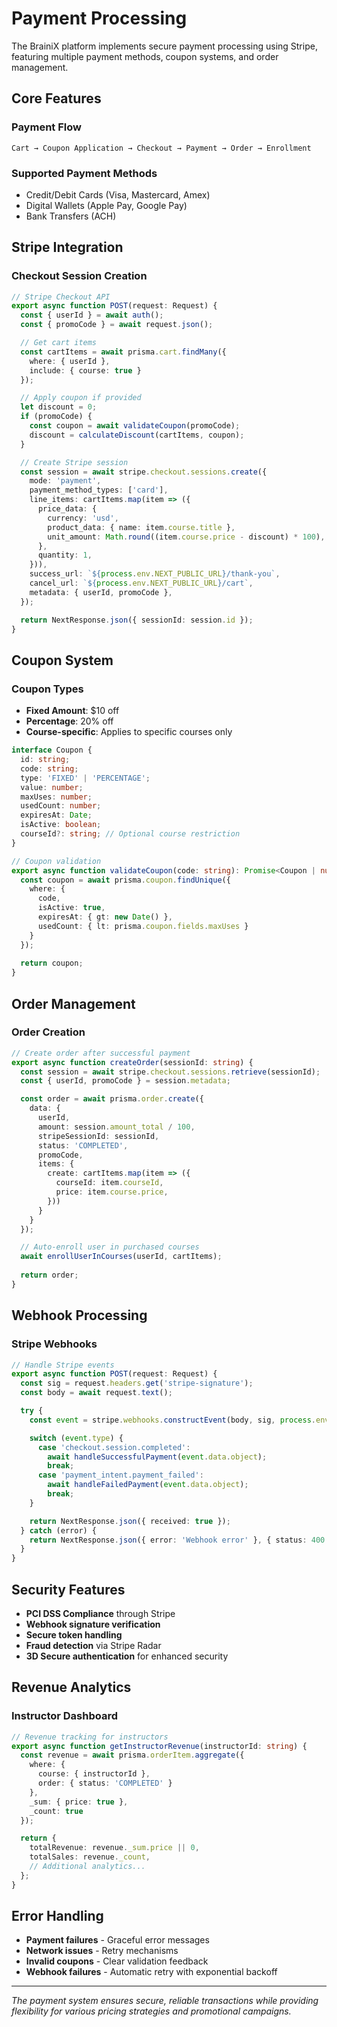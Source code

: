 # Payment Processing

The BrainiX platform implements secure payment processing using Stripe, featuring multiple payment methods, coupon systems, and order management.

## Core Features

### Payment Flow
```
Cart → Coupon Application → Checkout → Payment → Order → Enrollment
```

### Supported Payment Methods
- Credit/Debit Cards (Visa, Mastercard, Amex)
- Digital Wallets (Apple Pay, Google Pay)
- Bank Transfers (ACH)

## Stripe Integration

### Checkout Session Creation

```typescript
// Stripe Checkout API
export async function POST(request: Request) {
  const { userId } = await auth();
  const { promoCode } = await request.json();

  // Get cart items
  const cartItems = await prisma.cart.findMany({
    where: { userId },
    include: { course: true }
  });

  // Apply coupon if provided
  let discount = 0;
  if (promoCode) {
    const coupon = await validateCoupon(promoCode);
    discount = calculateDiscount(cartItems, coupon);
  }

  // Create Stripe session
  const session = await stripe.checkout.sessions.create({
    mode: 'payment',
    payment_method_types: ['card'],
    line_items: cartItems.map(item => ({
      price_data: {
        currency: 'usd',
        product_data: { name: item.course.title },
        unit_amount: Math.round((item.course.price - discount) * 100),
      },
      quantity: 1,
    })),
    success_url: `${process.env.NEXT_PUBLIC_URL}/thank-you`,
    cancel_url: `${process.env.NEXT_PUBLIC_URL}/cart`,
    metadata: { userId, promoCode },
  });

  return NextResponse.json({ sessionId: session.id });
}
```

## Coupon System

### Coupon Types
- **Fixed Amount**: $10 off
- **Percentage**: 20% off
- **Course-specific**: Applies to specific courses only

```typescript
interface Coupon {
  id: string;
  code: string;
  type: 'FIXED' | 'PERCENTAGE';
  value: number;
  maxUses: number;
  usedCount: number;
  expiresAt: Date;
  isActive: boolean;
  courseId?: string; // Optional course restriction
}

// Coupon validation
export async function validateCoupon(code: string): Promise<Coupon | null> {
  const coupon = await prisma.coupon.findUnique({
    where: { 
      code,
      isActive: true,
      expiresAt: { gt: new Date() },
      usedCount: { lt: prisma.coupon.fields.maxUses }
    }
  });
  
  return coupon;
}
```

## Order Management

### Order Creation

```typescript
// Create order after successful payment
export async function createOrder(sessionId: string) {
  const session = await stripe.checkout.sessions.retrieve(sessionId);
  const { userId, promoCode } = session.metadata;

  const order = await prisma.order.create({
    data: {
      userId,
      amount: session.amount_total / 100,
      stripeSessionId: sessionId,
      status: 'COMPLETED',
      promoCode,
      items: {
        create: cartItems.map(item => ({
          courseId: item.courseId,
          price: item.course.price,
        }))
      }
    }
  });

  // Auto-enroll user in purchased courses
  await enrollUserInCourses(userId, cartItems);
  
  return order;
}
```

## Webhook Processing

### Stripe Webhooks

```typescript
// Handle Stripe events
export async function POST(request: Request) {
  const sig = request.headers.get('stripe-signature');
  const body = await request.text();

  try {
    const event = stripe.webhooks.constructEvent(body, sig, process.env.STRIPE_WEBHOOK_SECRET);

    switch (event.type) {
      case 'checkout.session.completed':
        await handleSuccessfulPayment(event.data.object);
        break;
      case 'payment_intent.payment_failed':
        await handleFailedPayment(event.data.object);
        break;
    }

    return NextResponse.json({ received: true });
  } catch (error) {
    return NextResponse.json({ error: 'Webhook error' }, { status: 400 });
  }
}
```

## Security Features

- **PCI DSS Compliance** through Stripe
- **Webhook signature verification**
- **Secure token handling**
- **Fraud detection** via Stripe Radar
- **3D Secure authentication** for enhanced security

## Revenue Analytics

### Instructor Dashboard

```typescript
// Revenue tracking for instructors
export async function getInstructorRevenue(instructorId: string) {
  const revenue = await prisma.orderItem.aggregate({
    where: {
      course: { instructorId },
      order: { status: 'COMPLETED' }
    },
    _sum: { price: true },
    _count: true
  });

  return {
    totalRevenue: revenue._sum.price || 0,
    totalSales: revenue._count,
    // Additional analytics...
  };
}
```

## Error Handling

- **Payment failures** - Graceful error messages
- **Network issues** - Retry mechanisms
- **Invalid coupons** - Clear validation feedback
- **Webhook failures** - Automatic retry with exponential backoff

---

*The payment system ensures secure, reliable transactions while providing flexibility for various pricing strategies and promotional campaigns.*
